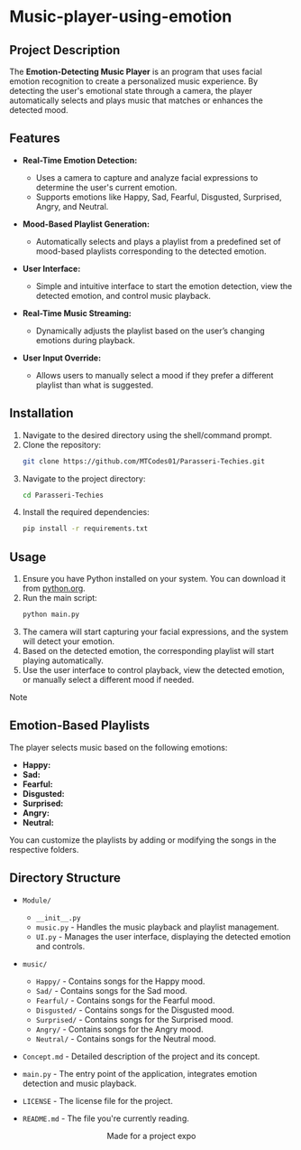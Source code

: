 # Music-player-using-emotion

## Project Description

The **Emotion-Detecting Music Player** is an program that uses facial emotion recognition to create a personalized music experience. By detecting the user's emotional state through a camera, the player automatically selects and plays music that matches or enhances the detected mood.

## Features

- **Real-Time Emotion Detection:** 
  - Uses a camera to capture and analyze facial expressions to determine the user's current emotion.
  - Supports emotions like Happy, Sad, Fearful, Disgusted, Surprised, Angry, and Neutral.
  
- **Mood-Based Playlist Generation:** 
  - Automatically selects and plays a playlist from a predefined set of mood-based playlists corresponding to the detected emotion.
  
- **User Interface:** 
  - Simple and intuitive interface to start the emotion detection, view the detected emotion, and control music playback.

- **Real-Time Music Streaming:** 
  - Dynamically adjusts the playlist based on the user’s changing emotions during playback.

- **User Input Override:**
  - Allows users to manually select a mood if they prefer a different playlist than what is suggested.

## Installation

1. Navigate to the desired directory using the shell/command prompt.
2. Clone the repository:
    ```sh
    git clone https://github.com/MTCodes01/Parasseri-Techies.git
    ```
3. Navigate to the project directory:
    ```sh
    cd Parasseri-Techies
    ```
4. Install the required dependencies:
    ```sh
    pip install -r requirements.txt
    ```

## Usage

1. Ensure you have Python installed on your system. You can download it from [python.org](https://www.python.org/).
2. Run the main script:
    ```sh
    python main.py
    ```
3. The camera will start capturing your facial expressions, and the system will detect your emotion.
4. Based on the detected emotion, the corresponding playlist will start playing automatically.
5. Use the user interface to control playback, view the detected emotion, or manually select a different mood if needed.

> [!NOTE]
> ## Emotion-Based Playlists
>
> The player selects music based on the following emotions:
> - **Happy:**
> - **Sad:**
> - **Fearful:**
> - **Disgusted:**
> - **Surprised:**
> - **Angry:**
> - **Neutral:**
>
> You can customize the playlists by adding or modifying the songs in the respective folders.

## Directory Structure

- `Module/`
  - `__init__.py`
  - `music.py` - Handles the music playback and playlist management.
  - `UI.py` - Manages the user interface, displaying the detected emotion and controls.

- `music/`
  - `Happy/` - Contains songs for the Happy mood.
  - `Sad/` - Contains songs for the Sad mood.
  - `Fearful/` - Contains songs for the Fearful mood.
  - `Disgusted/` - Contains songs for the Disgusted mood.
  - `Surprised/` - Contains songs for the Surprised mood.
  - `Angry/` - Contains songs for the Angry mood.
  - `Neutral/` - Contains songs for the Neutral mood.

- `Concept.md` - Detailed description of the project and its concept.
- `main.py` - The entry point of the application, integrates emotion detection and music playback.
- `LICENSE` - The license file for the project.
- `README.md` - The file you're currently reading.

<div align="center"> Made for a project expo </div>
